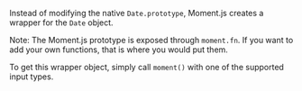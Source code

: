 Instead of modifying the native `Date.prototype`, Moment.js creates a wrapper for the `Date` object.

Note: The Moment.js prototype is exposed through `moment.fn`. If you want to add your own functions, that is where you would put them.

To get this wrapper object, simply call `moment()` with one of the supported input types.